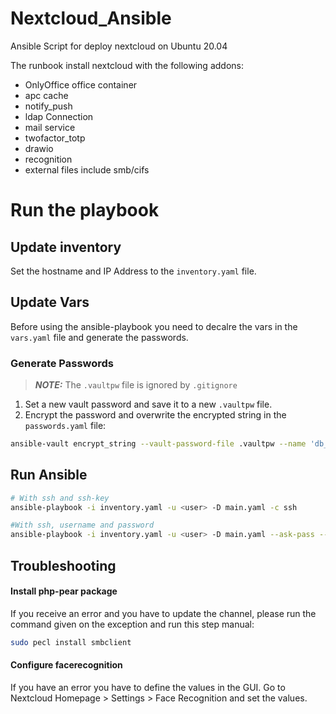 # Nextcloud_Ansible
Ansible Script for deploy nextcloud on Ubuntu 20.04

The runbook install nextcloud with the following addons:
- OnlyOffice office container
- apc cache
- notify_push
- ldap Connection
- mail service
- twofactor_totp
- drawio
- recognition
- external files include smb/cifs

# Run the playbook

## Update inventory
Set the hostname and IP Address to the `inventory.yaml` file.

## Update Vars
Before using the ansible-playbook you need to decalre the vars in the `vars.yaml` file and generate the passwords.

### Generate Passwords
> **_NOTE:_**  The `.vaultpw` file is ignored by `.gitignore`

1. Set a new vault password and save it to a new `.vaultpw` file. 
2. Encrypt the password and overwrite the encrypted string in the `passwords.yaml` file:
```bash
ansible-vault encrypt_string --vault-password-file .vaultpw --name 'db_pw' 'PasswortInKlartext' --encrypt-vault-id default
```

## Run Ansible
```bash
# With ssh and ssh-key
ansible-playbook -i inventory.yaml -u <user> -D main.yaml -c ssh

#With ssh, username and password
ansible-playbook -i inventory.yaml -u <user> -D main.yaml --ask-pass --ask-become-pass
```

## Troubleshooting

#### Install php-pear package
If you receive an error and you have to update the channel, please run the command given on the exception and run this step manual:
```bash
sudo pecl install smbclient
```

#### Configure facerecognition
If you have an error you have to define the values in the GUI. Go to Nextcloud Homepage > Settings > Face Recognition and set the values.
